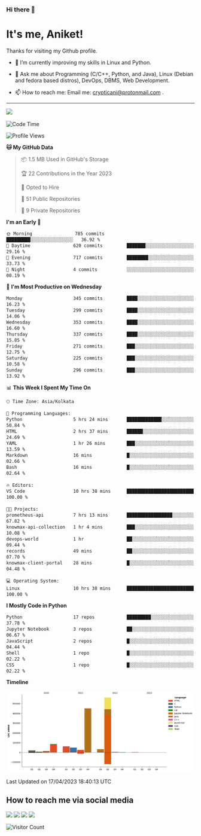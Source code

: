 ### Hi there 👋

   # It's me, Aniket!
   Thanks for visiting my Github profile.

<!--
**crypticani/crypticani** is a ✨ _special_ ✨ repository because its `README.md` (this file) appears on your GitHub profile. -->

- 🌱 I’m currently improving my skills in Linux and Python.

- 💬 Ask me about Programming (C/C++, Python, and Java), Linux (Debian and fedora based distros), DevOps, DBMS, Web Development.

- 📫 How to reach me: Email me: crypticani@protonmail.com .

---

<a href="#"><img src="https://github-readme-stats.vercel.app/api?username=crypticani&show_icons=true&hide_border=false&layout=default&theme=dracula&count_private=true"></a>

<!--START_SECTION:waka-->
![Code Time](http://img.shields.io/badge/Code%20Time-484%20hrs%2041%20mins-blue)

![Profile Views](http://img.shields.io/badge/Profile%20Views-2-blue)

**🐱 My GitHub Data** 

> 📦 1.5 MB Used in GitHub's Storage 
 > 
> 🏆 22 Contributions in the Year 2023
 > 
> 💼 Opted to Hire
 > 
> 📜 51 Public Repositories 
 > 
> 🔑 9 Private Repositories 
 > 
**I'm an Early 🐤** 

```text
🌞 Morning                785 commits         █████████░░░░░░░░░░░░░░░░   36.92 % 
🌆 Daytime                620 commits         ███████░░░░░░░░░░░░░░░░░░   29.16 % 
🌃 Evening                717 commits         ████████░░░░░░░░░░░░░░░░░   33.73 % 
🌙 Night                  4 commits           ░░░░░░░░░░░░░░░░░░░░░░░░░   00.19 % 
```
📅 **I'm Most Productive on Wednesday** 

```text
Monday                   345 commits         ████░░░░░░░░░░░░░░░░░░░░░   16.23 % 
Tuesday                  299 commits         ████░░░░░░░░░░░░░░░░░░░░░   14.06 % 
Wednesday                353 commits         ████░░░░░░░░░░░░░░░░░░░░░   16.60 % 
Thursday                 337 commits         ████░░░░░░░░░░░░░░░░░░░░░   15.85 % 
Friday                   271 commits         ███░░░░░░░░░░░░░░░░░░░░░░   12.75 % 
Saturday                 225 commits         ███░░░░░░░░░░░░░░░░░░░░░░   10.58 % 
Sunday                   296 commits         ███░░░░░░░░░░░░░░░░░░░░░░   13.92 % 
```


📊 **This Week I Spent My Time On** 

```text
🕑︎ Time Zone: Asia/Kolkata

💬 Programming Languages: 
Python                   5 hrs 24 mins       █████████████░░░░░░░░░░░░   50.84 % 
HTML                     2 hrs 37 mins       ██████░░░░░░░░░░░░░░░░░░░   24.69 % 
YAML                     1 hr 26 mins        ███░░░░░░░░░░░░░░░░░░░░░░   13.59 % 
Markdown                 16 mins             █░░░░░░░░░░░░░░░░░░░░░░░░   02.66 % 
Bash                     16 mins             █░░░░░░░░░░░░░░░░░░░░░░░░   02.64 % 

🔥 Editors: 
VS Code                  10 hrs 38 mins      █████████████████████████   100.00 % 

🐱‍💻 Projects: 
prometheus-api           7 hrs 13 mins       █████████████████░░░░░░░░   67.82 % 
knowmax-api-collection   1 hr 4 mins         ███░░░░░░░░░░░░░░░░░░░░░░   10.08 % 
devops-world             1 hr                ██░░░░░░░░░░░░░░░░░░░░░░░   09.44 % 
records                  49 mins             ██░░░░░░░░░░░░░░░░░░░░░░░   07.70 % 
knowmax-client-portal    28 mins             █░░░░░░░░░░░░░░░░░░░░░░░░   04.48 % 

💻 Operating System: 
Linux                    10 hrs 38 mins      █████████████████████████   100.00 % 
```

**I Mostly Code in Python** 

```text
Python                   17 repos            █████████░░░░░░░░░░░░░░░░   37.78 % 
Jupyter Notebook         3 repos             ██░░░░░░░░░░░░░░░░░░░░░░░   06.67 % 
JavaScript               2 repos             █░░░░░░░░░░░░░░░░░░░░░░░░   04.44 % 
Shell                    1 repo              █░░░░░░░░░░░░░░░░░░░░░░░░   02.22 % 
CSS                      1 repo              █░░░░░░░░░░░░░░░░░░░░░░░░   02.22 % 
```



**Timeline**

![Lines of Code chart](https://raw.githubusercontent.com/crypticani/crypticani/master/assets/bar_graph.png)


 Last Updated on 17/04/2023 18:40:13 UTC
<!--END_SECTION:waka-->

## How to reach me via social media
<p>
<a href="https://www.linkedin.com/in/crypticani/"><img src="https://img.shields.io/badge/-LinkedIn-blue?&style=for-the-badge&logo=linkedin&logoColor=white" height=30></a> 
<a href="https://twitter.com/crypticani"><img src="https://img.shields.io/badge/twitter-%231DA1F2.svg?&style=for-the-badge&logo=twitter&logoColor=white" height=30></a> 
<a href="https://www.quora.com/profile/Cryptic-Ani"><img src="https://img.shields.io/badge/-Quora-critical?&style=for-the-badge&logo=quora&logoColor=white" height=30></a>   
<a href="https://t.me/crypticani"><img src="https://img.shields.io/badge/-Telegram-informational?&style=for-the-badge&logo=telegram&logoColor=white" height=30></a> 

</p>

![Visitor Count](https://profile-counter.glitch.me/{crypticani}/count.svg)
